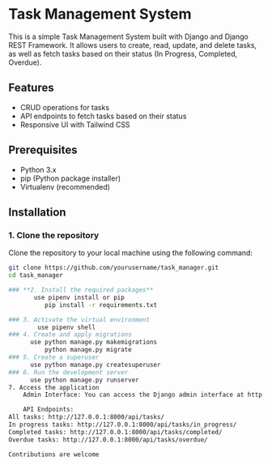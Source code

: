 # Task Management System

This is a simple Task Management System built with Django and Django REST Framework. It allows users to create, read, update, 
and delete tasks, as well as fetch tasks based on their status (In Progress, Completed, Overdue).

## Features

- CRUD operations for tasks
- API endpoints to fetch tasks based on their status
- Responsive UI with Tailwind CSS

## Prerequisites

- Python 3.x
- pip (Python package installer)
- Virtualenv (recommended)

## Installation

### 1. Clone the repository

Clone the repository to your local machine using the following command:

```sh
git clone https://github.com/yourusername/task_manager.git
cd task_manager

### **2. Install the required packages**
       use pipenv install or pip
          pip install -r requirements.txt

### 3. Activate the virtual environment
        use pipenv shell
### 4. Create and apply migrations
      use python manage.py makemigrations
          python manage.py migrate
### 5. Create a superuser
      use python manage.py createsuperuser
### 6. Run the development server
      use python manage.py runserver
7. Access the application
    Admin Interface: You can access the Django admin interface at http://127.0.0.1:8000/admin to manage tasks and users.

    API Endpoints:
All tasks: http://127.0.0.1:8000/api/tasks/
In progress tasks: http://127.0.0.1:8000/api/tasks/in_progress/
Completed tasks: http://127.0.0.1:8000/api/tasks/completed/
Overdue tasks: http://127.0.0.1:8000/api/tasks/overdue/

Contributions are welcome



